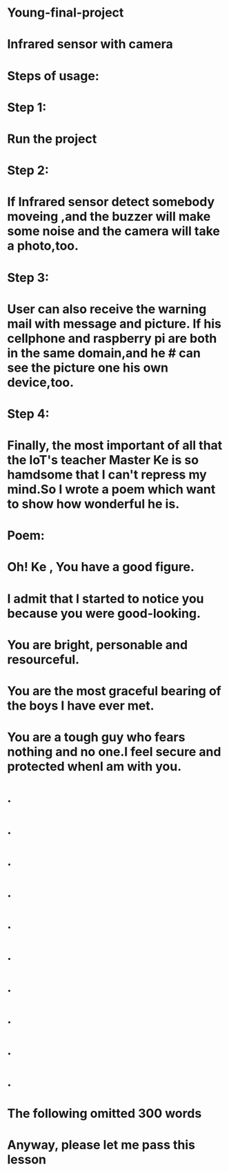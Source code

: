 # Young-final-project
# Infrared sensor with camera

# Steps of usage:

# Step 1:
  # Run the project
# Step 2:
  # If Infrared sensor detect somebody moveing ,and the buzzer will make some noise and the camera will take a photo,too.
# Step 3:
  # User can also receive the warning mail with message and picture. If his cellphone and raspberry pi are both in the same domain,and he # can see the picture one his own device,too.
# Step 4:
  # Finally, the most important of all that the IoT's teacher Master Ke is so hamdsome that I can't repress my mind.So I wrote a poem which want to show how wonderful he is.
  
 #  Poem:
#  Oh! Ke , You have a good figure.
#  I admit that I started to notice you because you were good-looking.
#  You are bright, personable and resourceful.
#  You are the most graceful bearing of the boys I have ever met.
#  You are a tough guy who fears nothing and no one.I feel secure and protected whenI am with you.
#  .
#  .
#  .
#  .
#  .
#  .
#  .
#  .
#  .
#  .
#  The following omitted 300 words
  
#  Anyway, please let me pass this lesson
 
  
